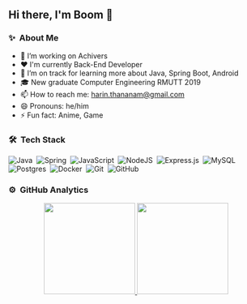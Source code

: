 ## Hi there, I'm Boom 👋

<!-- **Harin3Bone/Harin3Bone** is a ✨ _special_ ✨ repository because its `README.md` (this file) appears on your GitHub profile. -->

### ✨ &nbsp;About Me

- 🔭 I’m working on Achivers
- ❤️ I'm currently Back-End Developer
- 🌱 I’m on track for learning more about Java, Spring Boot, Android 
- 🎓 New graduate Computer Engineering RMUTT 2019
- 📫 How to reach me: harin.thananam@gmail.com
- 😄 Pronouns: he/him
- ⚡ Fun fact: Anime, Game

<!-- 💡 🔥-->
<!-- - 👯 I’m looking to collaborate on ... -->
<!-- - 🤔 I’m looking for help with ... -->

### 🛠 &nbsp;Tech Stack
<img alt="Java" src="https://img.shields.io/badge/java-%23ED8B00.svg?&style=flat&logo=java&logoColor=white"/>&nbsp;
<img alt="Spring" src="https://img.shields.io/badge/spring%20-%236DB33F.svg?&style=flat&logo=spring&logoColor=white"/>&nbsp;
<img alt="JavaScript" src="https://img.shields.io/badge/javascript%20-%23323330.svg?&style=flat&logo=javascript&logoColor=%23F7DF1E"/>&nbsp;
<img alt="NodeJS" src="https://img.shields.io/badge/node.js%20-%2343853D.svg?&style=flat&logo=node.js&logoColor=white"/>&nbsp;
<img alt="Express.js" src="https://img.shields.io/badge/express.js%20-%23404d59.svg?&style=flat"/>&nbsp;
<img alt="MySQL" src="https://img.shields.io/badge/mysql-%2300f.svg?&style=flat&logo=mysql&logoColor=white"/>&nbsp;
<img alt="Postgres" src ="https://img.shields.io/badge/postgres-%23316192.svg?&style=flat&logo=postgresql&logoColor=white"/>&nbsp;
<img alt="Docker" src="https://img.shields.io/badge/docker%20-%230db7ed.svg?&style=flat&logo=docker&logoColor=white"/>&nbsp;
<img alt="Git" src="https://img.shields.io/badge/git%20-%23F05033.svg?&style=flat&logo=git&logoColor=white"/>&nbsp;
<img alt="GitHub" src="https://img.shields.io/badge/github%20-%23121011.svg?&style=flat&logo=github&logoColor=white"/>&nbsp;

<!-- <img alt="Kotlin" src="https://img.shields.io/badge/kotlin-%230095D5.svg?&style=flat&logo=kotlin&logoColor=white"/>&nbsp; -->
<!-- <img alt="Windows 10" src="https://img.shields.io/badge/Windows-0078D6?style=flat&logo=windows&logoColor=white"/>&nbsp; -->
<!-- <img alt="Android" src="https://img.shields.io/badge/Android-3DDC84?style=flat&logo=android&logoColor=white" />&nbsp; -->
<!-- <img alt="Ubuntu" src="https://img.shields.io/badge/Ubuntu-E95420?style=flat&logo=ubuntu&logoColor=white"/>&nbsp; -->
<!-- <img alt="Kubernetes" src="https://img.shields.io/badge/kubernetes%20-%23326ce5.svg?&style=flat&logo=kubernetes&logoColor=white"/>&nbsp; -->
<!-- <img alt="Markdown" src="https://img.shields.io/badge/markdown-%23000000.svg?&style=flat&logo=markdown&logoColor=white"/>&nbsp; -->
<!-- <img alt="HTML5" src="https://img.shields.io/badge/html5%20-%23E34F26.svg?&style=flat&logo=html5&logoColor=white"/>&nbsp; -->
<!-- <img alt="CSS3" src="https://img.shields.io/badge/css3%20-%231572B6.svg?&style=flat&logo=css3&logoColor=white"/>&nbsp; -->
<!-- <img alt="SASS" src="https://img.shields.io/badge/SASS%20-hotpink.svg?&style=flat&logo=SASS&logoColor=white"/>&nbsp; -->
<!-- <img alt="TypeScript" src="https://img.shields.io/badge/typescript%20-%23007ACC.svg?&style=flat&logo=typescript&logoColor=white"/>&nbsp; -->
<!-- <img alt="Vue.js" src="https://img.shields.io/badge/vuejs%20-%2335495e.svg?&style=flat&logo=vue.js&logoColor=%234FC08D"/>&nbsp; -->

### ⚙️ &nbsp;GitHub Analytics

<p align="center">
<a href="https://github.com/Harin3Bone">
  <img height="180em" src="https://github-readme-stats-eight-theta.vercel.app/api?username=Harin3Bone&show_icons=true&theme=algolia&include_all_commits=true&count_private=true"/>
  <img height="180em" src="https://github-readme-stats-eight-theta.vercel.app/api/top-langs/?username=Harin3Bone&layout=compact&langs_count=8&theme=algolia"/>
  <!-- <img src="https://github-readme-stats.vercel.app/api/top-langs/?username=Harin3Bone&theme=algolia"> -->
</a>
</p>

<!-- ### 💬 &nbsp;Contact Me
![](https://img.shields.io/twitter/url?label=Harin%20Thananam&logo=Facebook&style=social&url=https%3A%2F%2Fwww.facebook.com%2FHarin3Bone%2F)&nbsp;
![](https://img.shields.io/twitter/url?label=Harin3Bone&logo=Github&style=social&url=https%3A%2F%2Fgithub.com%2FHarin3Bone)&nbsp; -->
<!-- <h4>Credit: <a href="https://github.com/Harin3Bone">Harin Thananam</a></h4>
<h4>Last Edited on: 16/02/2021</h4> -->
